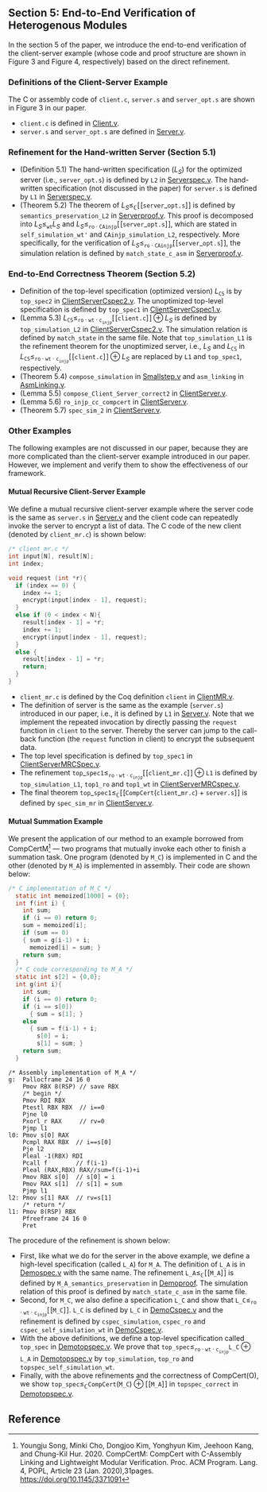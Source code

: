 ## Section 5: End-to-End Verification of Heterogenous Modules

In the section 5 of the paper, we introduce the end-to-end
verification of the client-server example (whose code and proof
structure are shown in Figure 3 and Figure 4, respectively) based on
the direct refinement. 

### Definitions of the Client-Server Example

The C or assembly code of `client.c`, `server.s` and `server_opt.s`
are shown in Figure 3 in our paper.

* `client.c` is defined in [Client.v](demo/Client.v).
* `server.s` and `server_opt.s` are defined in [Server.v](demo/Server.v).

### Refinement for the Hand-written Server (Section 5.1)

* (Definition 5.1) The hand-written specification ($L_S$) for the
  optimized server (i.e., `server_opt.s`) is defined by `L2` in [Serverspec.v](demo/Serverspec.v#L116). The hand-written specification (not
  discussed in the paper) for `server.s` is defined by `L1` in [Serverspec.v](demo/Serverspec.v#L98).
* (Theorem 5.2) The theorem of $`L_S
  \leqslant_{\mathbb{C}}[\! [\texttt{server}\_ \texttt{opt.s}]\! ]`$ is defined by
  `semantics_preservation_L2` in [Serverproof.v](demo/Serverproof.v).
  This proof is decomposed into  $`L_S \leqslant_{\texttt{wt}} L_S`$ and
  $`L_S \leqslant_{\texttt{ro} \cdot \texttt{CAinjp}}
  [\! [\texttt{server}\_ \texttt{opt.s}]\! ]`$, which are stated in
  `self_simulation_wt'` and `CAinjp_simulation_L2`, respectively. More specifically, for the verification of $`L_S \leqslant_{\texttt{ro}\cdot\texttt{CAinjp}} [\! [\texttt{server}\_ \texttt{opt.s}]\! ]`$, the simulation relation is defined by `match_state_c_asm` in [Serverproof.v](demo/Serverproof.v).

### End-to-End Correctness Theorem (Section 5.2)

* Definition of the top-level specification (optimized version) $L_{\texttt{CS}}$ is by `top_spec2` in [ClientServerCspec2.v](demo/ClientServerCspec2.v). The unoptimized top-level specification is defined by `top_spec1` in [ClientServerCspec1.v](demo/ClientServerCspec2.v).
* (Lemma 5.3) $`L_{\texttt{CS}} \leqslant_{\texttt{ro}\cdot\texttt{wt}\cdot \texttt{c} _{\texttt{injp}}} [\! [\texttt{client.c}]\! ] \oplus L_S`$ is defined by `top_simulation_L2` in [ClientServerCspec2.v](demo/ClientServerCspec2.v). The simulation relation is defined by `match_state` in the same file. Note that `top_simulation_L1` is the refinement theorem for the unoptimized server, i.e., $L_S$ and $`L_{\texttt{CS}}`$ in $`L_{\texttt{CS}} \leqslant_{\texttt{ro}\cdot\texttt{wt}\cdot \texttt{c}_{\texttt{injp}}} [\! [\texttt{client.c}]\! ] \oplus L_S`$ are replaced by `L1` and `top_spec1`, respectively.
* (Theorem 5.4) `compose_simulation` in [Smallstep.v](common/Smallstep.v) and `asm_linking` in [AsmLinking.v](x86/AsmLinking.v).
* (Lemma 5.5) `compose_Client_Server_correct2` in [ClientServer.v](demo/ClientServer.v).
* (Lemma 5.6) `ro_injp_cc_compcert` in [ClientServer.v](demo/ClientServer.v).
* (Theorem 5.7) `spec_sim_2` in [ClientServer.v](demo/ClientServer.v).
  
### Other Examples

The following examples are not discussed in our paper, because they
are more complicated than the client-server example introduced in our
paper. However, we implement and verify them to show the effectiveness of our framework.

#### Mutual Recursive Client-Server Example

We define a mutual recursive client-server example where the server
code is the same as `server.s` in [Server.v](demo/Server.v) and the
client code can repeatedly invoke the server to encrypt a list of
data. The C code of the new client (denoted by `client_mr.c`) is shown
below:

```c
/* client_mr.c */
int input[N], result[N];
int index;

void request (int *r){
  if (index == 0) {
    index += 1;
    encrypt(input[index - 1], request);
  }
  else if (0 < index < N){
    result[index - 1] = *r;
    index += 1;
    encrypt(input[index - 1], request);
  }
  else {
    result[index - 1] = *r;
    return;
  }
}
```

* `client_mr.c` is defined by the Coq definition `client` in
  [ClientMR.v](demo/ClientMR.v).
* The definition of server is the same as the example (`server.s`)
  introduced in our paper, i.e., it is defined by  `L1` in
  [Server.v](demo/Server.v). Note that we implement the repeated
  invocation by directly passing the `request` function in `client` to
  the server. Thereby the server can jump to the call-back function
  (the `request` function in client) to encrypt the subsequent data.
* The top level specification is defined by `top_spec1` in
  [ClientServerMRCSpec.v](demo/ClientServerMRCSpec.v).
* The refinement $`\texttt{top}\_ \texttt{spec1} \leqslant_{\texttt{ro}\cdot\texttt{wt}\cdot \texttt{c}_{\texttt{injp}}} [\![\texttt{client}\_ \texttt{mr.c}]\!] \oplus \texttt{L1}`$ is defined by `top_simulation_L1`, `top1_ro` and `top1_wt` in [ClientServerMRCspec.v](demo/ClientServerMRCSpec.v).
* The final theorem $`\texttt{top}\_ \texttt{spec1} \leqslant_{\mathbb{C}} [\! [\texttt{CompCert}(\texttt{client}\_ \texttt{mr.c}) + \texttt{server.s}]\! ]`$ is defined by `spec_sim_mr` in [ClientServer.v](demo/ClientServer.v).

#### Mutual Summation Example

We present the application of our method to an example borrowed from
CompCertM[^1] — two programs that mutually invoke each other to finish
a summation task. One program (denoted by `M_C`) is implemented in C
and the other (denoted by `M_A`) is implemented in assembly. Their code are shown below:

```C {.line-numbers}
/* C implementation of M_C */
  static int memoized[1000] = {0};
  int f(int i) {
    int sum;
    if (i == 0) return 0;
    sum = memoized[i];
    if (sum == 0) 
    { sum = g(i-1) + i;
      memoized[i] = sum; }
    return sum;
  }
  /* C code corresponding to M_A */
  static int s[2] = {0,0};
  int g(int i){
    int sum;
    if (i == 0) return 0;
    if (i == s[0]) 
      { sum = s[1]; } 
    else 
      { sum = f(i-1) + i;
        s[0] = i;
        s[1] = sum; }
    return sum;
  }
```

```x86asm
/* Assembly implementation of M_A */  
g:  Pallocframe 24 16 0 
    Pmov RBX 8(RSP) // save RBX
    /* begin */
    Pmov RDI RBX 
    Ptestl RBX RBX  // i==0
    Pjne l0  
    Pxorl_r RAX     // rv=0
    Pjmp l1
l0: Pmov s[0] RAX 
    Pcmpl RAX RBX  // i==s[0]
    Pje l2
    Pleal -1(RBX) RDI 
    Pcall f        // f(i-1)
    Pleal (RAX,RBX) RAX//sum=f(i-1)+i
    Pmov RBX s[0]  // s[0] = i
    Pmov RAX s[1]  // s[1] = sum
    Pjmp l1 
l2: Pmov s[1] RAX  // rv=s[1]
    /* return */
l1: Pmov 8(RSP) RBX 
    Pfreeframe 24 16 0 
    Pret
```

The procedure of the refinement is shown below:
* First, like what we do for the server in the above example, we define a high-level specification (called `L_A`) for `M_A`. The definition of `L_A` is in [Demospec.v](demo/Demospec.v) with the same name. The refinement $\texttt{L\_A} \leqslant_\mathbb{C} [\![\texttt{M\_A}]\!]$ is defined by `M_A_semantics_preservation` in [Demoproof](demo/Demoproof.v). The simulation relation of this proof is defined by `match_state_c_asm` in the same file.
* Second, for `M_C`, we also define a specification `L_C` and show that $\texttt{L\_C} \leqslant_{\texttt{ro}\cdot\texttt{wt}\cdot \texttt{c}_{\texttt{injp}}}[\![\texttt{M\_C}]\!]$. `L_C` is defined by `L_C` in [DemoCspec.v](demo/DemoCspec.v) and the refinement is defined by `cspec_simulation`, `cspec_ro` and `cspec_self_simulation_wt` in [DemoCspec.v](demo/DemoCspec.v).
* With the above definitions, we define a top-level specification called `top_spec` in [Demotopspec.v](demo/Demotopspec.v). We prove that $\texttt{top\_spec}  \leqslant_{\texttt{ro}\cdot\texttt{wt}\cdot \texttt{c}_{\texttt{injp}}} \texttt{L\_C} \oplus \texttt{L\_A}$ in [Demotopspec.v](demo/Demotopspec.v) by `top_simulation`, `top_ro` and `topspec_self_simulation_wt`.
* Finally, with the above refinements and the correctness of CompCert(O), we show $\texttt{top\_spec} \leqslant_\mathbb{C} \texttt{CompCert}(\texttt{M\_C}) \oplus [\![\texttt{M\_A}]\!]$ in `topspec_correct` in [Demotopspec.v](demo/Demotopspec.v).


## Reference

[^1]: Youngju Song, Minki Cho, Dongjoo Kim, Yonghyun Kim, Jeehoon Kang, and Chung-Kil Hur. 2020. CompCertM: CompCert with C-Assembly Linking and Lightweight Modular Verification. Proc. ACM Program. Lang. 4, POPL, Article 23 (Jan. 2020),31pages. https://doi.org/10.1145/3371091